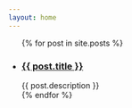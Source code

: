 ```yaml
---
layout: home
---
```

<div class="index-content blog">
    <div class="section">
        <ul class="artical-list">
        {% for post in site.posts %}
            <li>
                <h3><a href="{{ post.url }}">{{ post.title }}</a></h3>
                <div class="title-desc">{{ post.description }}</div>
            </li>
        {% endfor %}
        </ul>
    </div>
    <div class="aside">
    </div>
</div>
